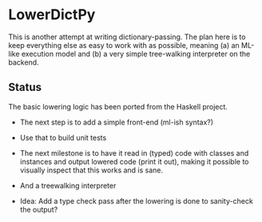 # LowerDictPy

This is another attempt at writing dictionary-passing. The plan here is to keep everything else as
easy to work with as possible, meaning (a) an ML-like execution model and (b) a very simple
tree-walking interpreter on the backend.


## Status

The basic lowering logic has been ported from the Haskell project.

- The next step is to add a simple front-end (ml-ish syntax?)
- Use that to build unit tests
- The next milestone is to have it read in (typed) code with classes and instances and output
  lowered code (print it out), making it possible to visually inspect that this works and is sane.

- And a treewalking interpreter
- Idea: Add a type check pass after the lowering is done to sanity-check the output?
